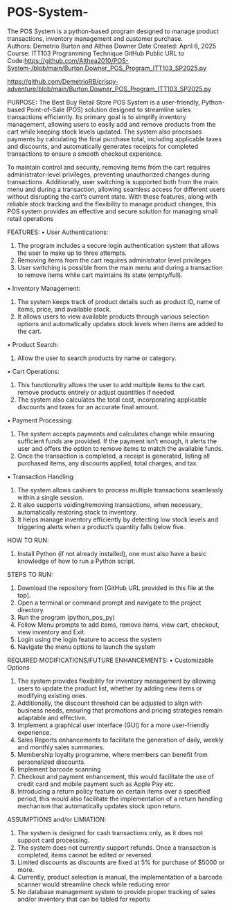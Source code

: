 # POS-System-
The POS System is a python-based program designed to manage product transactions, inventory management and customer purchase.  
Authors: Demetrio Burton and Althea Downer
Date Created: April 6, 2025
Course: ITT103 Programming Technique
GitHub Public URL to Code:https://github.com/Althea2010/POS-System-/blob/main/Burton.Downer_POS_Program_ITT103_SP2025.py

https://github.com/DemetrioRB/crispy-adventure/blob/main/Burton.Downer_POS_Program_ITT103_SP2025.py


PURPOSE:
The Best Buy Retail Store POS System is a user-friendly, Python-based Point-of-Sale (POS) solution designed to streamline sales transactions efficiently. Its primary goal is to simplify inventory management, allowing users to easily add and remove products from the cart while keeping stock levels updated. The system also processes payments by calculating the final purchase total, including applicable taxes and discounts, and automatically generates receipts for completed transactions to ensure a smooth checkout experience.

To maintain control and security, removing items from the cart requires administrator-level privileges, preventing unauthorized changes during transactions. Additionally, user switching is supported both from the main menu and during a transaction, allowing seamless access for different users without disrupting the cart’s current state. With these features, along with reliable stock tracking and the flexibility to manage product changes, this POS system provides an effective and secure solution for managing small retail operations


FEATURES:
•	User Authentications: 
1.	The program includes a secure login authentication system that allows the user to make up to three attempts.
2.	Removing items from the cart requires administrator level privileges
3.	User switching is possible from the main menu and during a transaction to remove items while cart maintains its state (empty/full).

•	Inventory Management: 
1.	The system keeps track of product details such as product ID, name of items, price, and available stock. 
2.	It allows users to view available products through various selection options and automatically updates stock levels when items are added to the cart. 

•	Product Search: 
1.	Allow the user to search products by name or category.

•	Cart Operations: 
1.	This functionality allows the user to add multiple items to the cart. remove products entirely or adjust quantities if needed. 
2.	The system also calculates the total cost, incorporating applicable discounts and taxes for an accurate final amount. 

•	Payment Processing: 
1.	The system accepts payments and calculates change while ensuring sufficient funds are provided. If the payment isn’t enough, it alerts the user and offers the option to remove items to match the available funds. 
2.	Once the transaction is completed, a receipt is generated, listing all purchased items, any discounts applied, total charges, and tax.

•	Transaction Handling: 
1.	The system allows cashiers to process multiple transactions seamlessly within a single session. 
2.	It also supports voiding/removing transactions, when necessary, automatically restoring stock to inventory. 
3.	 It helps manage inventory efficiently by detecting low stock levels and triggering alerts when a product’s quantity falls below five.


HOW TO RUN:
1.	Install Python (if not already installed), one must also have a basic knowledge of how to run a Python script.


STEPS TO RUN:
1.	Download the repository from [GitHub URL provided in this file at the top].
2.	Open a terminal or command prompt and navigate to the project directory.
3.	Run the program (python_pos_py)
4.	Follow Menu prompts to add items, remove items, view cart, checkout, view inventory and Exit.
5.	Login using the login feature to access the system 
6.	Navigate the menu options to launch the system 

REQUIRED MODIFICATIONS/FUTURE ENHANCEMENTS:
•	Customizable Options
1.	The system provides flexibility for inventory management by allowing users to update the product list, whether by adding new items or modifying existing ones. 
2.	Additionally, the discount threshold can be adjusted to align with business needs, ensuring that promotions and pricing strategies remain adaptable and effective.
3.	Implement a graphical user interface (GUI) for a more user-friendly experience.
4.	Sales Reports enhancements to facilitate the generation of daily, weekly and monthly sales summaries. 
5.	Membership loyalty programme, where members can benefit from personalized discounts.
6.	Implement barcode scanning
7.	Checkout and payment enhancement, this would facilitate the use of credit card and mobile payment such as Apple Pay etc. 
8.	Introducing a return policy feature on certain items over a specified period, this would also facilitate the implementation of a return handling mechanism that automatically updates stock upon return. 


ASSUMPTIONS and/or LIMIATION:
1.	The system is designed for cash transactions only, as it does not support card processing. 
2.	The system does not currently support refunds. Once a transaction is completed, items cannot be edited or reversed.
3.	Limited discounts as discounts are fixed at 5% for purchase of  $5000 or more.
4.	Currently, product selection is manual, the implementation of a barcode scanner would streamline check while reducing error
5.  No database management system to provide proper tracking of sales and/or inventory that can be tabled for reports
